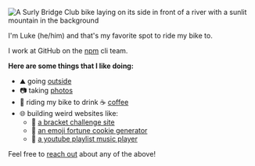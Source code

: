 ![A Surly Bridge Club bike laying on its side in front of a river with a sunlit mountain in the background](./river.jpg)

I'm Luke (he/him) and that's my favorite spot to ride my bike to.

I work at GitHub on the [npm](https://github.com/npm) cli team.

**Here are some things that I like doing:**

- ⛰️ going [outside](https://instagram.com/lukes.outside)
- 📷 taking [photos](https://photos.lukelov.es)
- 🚴 riding my bike to drink ☕ [coffee](https://lukelov.es/tags/coffeeneuring/)
- 🌐 building weird websites like:
  - 🏅 [a bracket challenge site](https://bracket.club)
  - 🥠 [an emoji fortune cookie generator](https://emojifortunes.lukecod.es/)
  - 🎵 [a youtube playlist music player](https://livefromquarantine.club/)

Feel free to [reach out](https://lukekarrys.com) about any of the above!
